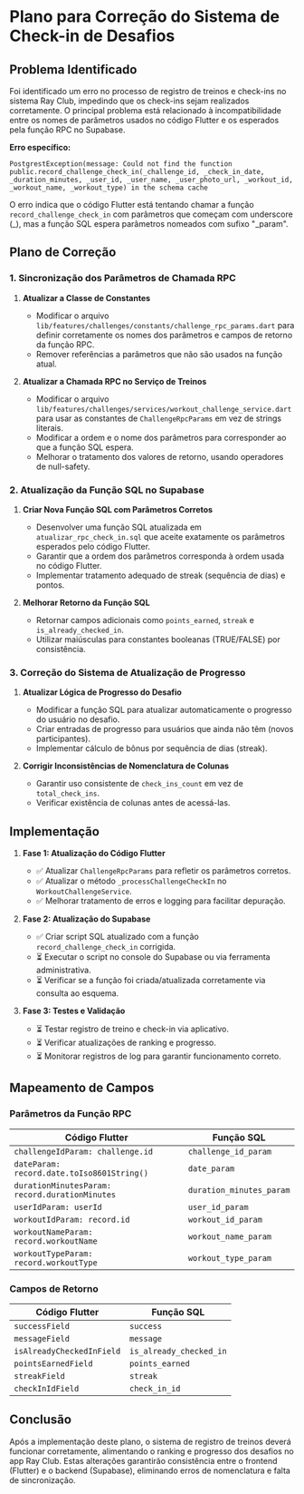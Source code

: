 # Plano para Correção do Sistema de Check-in de Desafios

## Problema Identificado

Foi identificado um erro no processo de registro de treinos e check-ins no sistema Ray Club, impedindo que os check-ins sejam realizados corretamente. O principal problema está relacionado à incompatibilidade entre os nomes de parâmetros usados no código Flutter e os esperados pela função RPC no Supabase.

**Erro específico:**
```
PostgrestException(message: Could not find the function public.record_challenge_check_in(_challenge_id, _check_in_date, _duration_minutes, _user_id, _user_name, _user_photo_url, _workout_id, _workout_name, _workout_type) in the schema cache
```

O erro indica que o código Flutter está tentando chamar a função `record_challenge_check_in` com parâmetros que começam com underscore (_), mas a função SQL espera parâmetros nomeados com sufixo "_param".

## Plano de Correção

### 1. Sincronização dos Parâmetros de Chamada RPC

1. **Atualizar a Classe de Constantes**
   - Modificar o arquivo `lib/features/challenges/constants/challenge_rpc_params.dart` para definir corretamente os nomes dos parâmetros e campos de retorno da função RPC.
   - Remover referências a parâmetros que não são usados na função atual.

2. **Atualizar a Chamada RPC no Serviço de Treinos**
   - Modificar o arquivo `lib/features/challenges/services/workout_challenge_service.dart` para usar as constantes de `ChallengeRpcParams` em vez de strings literais.
   - Modificar a ordem e o nome dos parâmetros para corresponder ao que a função SQL espera.
   - Melhorar o tratamento dos valores de retorno, usando operadores de null-safety.

### 2. Atualização da Função SQL no Supabase

1. **Criar Nova Função SQL com Parâmetros Corretos**
   - Desenvolver uma função SQL atualizada em `atualizar_rpc_check_in.sql` que aceite exatamente os parâmetros esperados pelo código Flutter.
   - Garantir que a ordem dos parâmetros corresponda à ordem usada no código Flutter.
   - Implementar tratamento adequado de streak (sequência de dias) e pontos.

2. **Melhorar Retorno da Função SQL**
   - Retornar campos adicionais como `points_earned`, `streak` e `is_already_checked_in`.
   - Utilizar maiúsculas para constantes booleanas (TRUE/FALSE) por consistência.

### 3. Correção do Sistema de Atualização de Progresso

1. **Atualizar Lógica de Progresso do Desafio**
   - Modificar a função SQL para atualizar automaticamente o progresso do usuário no desafio.
   - Criar entradas de progresso para usuários que ainda não têm (novos participantes).
   - Implementar cálculo de bônus por sequência de dias (streak).

2. **Corrigir Inconsistências de Nomenclatura de Colunas**
   - Garantir uso consistente de `check_ins_count` em vez de `total_check_ins`.
   - Verificar existência de colunas antes de acessá-las.

## Implementação

1. **Fase 1: Atualização do Código Flutter**
   - ✅ Atualizar `ChallengeRpcParams` para refletir os parâmetros corretos.
   - ✅ Atualizar o método `_processChallengeCheckIn` no `WorkoutChallengeService`.
   - ✅ Melhorar tratamento de erros e logging para facilitar depuração.

2. **Fase 2: Atualização do Supabase**
   - ✅ Criar script SQL atualizado com a função `record_challenge_check_in` corrigida.
   - ⏳ Executar o script no console do Supabase ou via ferramenta administrativa.
   - ⏳ Verificar se a função foi criada/atualizada corretamente via consulta ao esquema.

3. **Fase 3: Testes e Validação**
   - ⏳ Testar registro de treino e check-in via aplicativo.
   - ⏳ Verificar atualizações de ranking e progresso.
   - ⏳ Monitorar registros de log para garantir funcionamento correto.

## Mapeamento de Campos

### Parâmetros da Função RPC
| Código Flutter                       | Função SQL                 |
|-------------------------------------|----------------------------|
| `challengeIdParam: challenge.id`    | `challenge_id_param`       |
| `dateParam: record.date.toIso8601String()` | `date_param`        |
| `durationMinutesParam: record.durationMinutes` | `duration_minutes_param` |
| `userIdParam: userId`               | `user_id_param`            |
| `workoutIdParam: record.id`         | `workout_id_param`         |
| `workoutNameParam: record.workoutName` | `workout_name_param`    |
| `workoutTypeParam: record.workoutType` | `workout_type_param`    |

### Campos de Retorno
| Código Flutter                       | Função SQL                 |
|-------------------------------------|----------------------------|
| `successField`                      | `success`                  |
| `messageField`                      | `message`                  |
| `isAlreadyCheckedInField`           | `is_already_checked_in`    |
| `pointsEarnedField`                 | `points_earned`            |
| `streakField`                       | `streak`                   |
| `checkInIdField`                    | `check_in_id`              |

## Conclusão

Após a implementação deste plano, o sistema de registro de treinos deverá funcionar corretamente, alimentando o ranking e progresso dos desafios no app Ray Club. Estas alterações garantirão consistência entre o frontend (Flutter) e o backend (Supabase), eliminando erros de nomenclatura e falta de sincronização. 